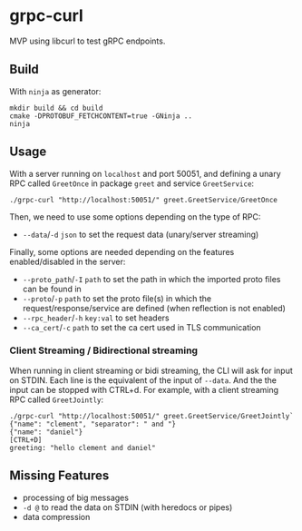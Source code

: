 # grpc-curl

MVP using libcurl to test gRPC endpoints.

## Build

With `ninja` as generator:

```shell
mkdir build && cd build
cmake -DPROTOBUF_FETCHCONTENT=true -GNinja ..
ninja
```

## Usage

With a server running on `localhost` and port 50051, and defining a unary RPC called `GreetOnce` in package `greet` and service `GreetService`:

`./grpc-curl "http://localhost:50051/" greet.GreetService/GreetOnce`

Then, we need to use some options depending on the type of RPC:

- `--data`/`-d` `json` to set the request data (unary/server streaming)

Finally, some options are needed depending on the features enabled/disabled in the server:

- `--proto_path`/`-I` `path` to set the path in which the imported proto files can be found in
- `--proto`/`-p` `path` to set the proto file(s) in which the request/response/service are defined (when reflection is not enabled)
- `--rpc_header`/`-h` `key:val` to set headers
- `--ca_cert`/`-c` `path` to set the ca cert used in TLS communication

### Client Streaming / Bidirectional streaming

When running in client streaming or bidi streaming, the CLI will ask for input on STDIN. Each line is the equivalent of the input of `--data`. And the the input can be stopped with CTRL+d. For example, with a client streaming RPC called `GreetJointly`:

```shell
./grpc-curl "http://localhost:50051/" greet.GreetService/GreetJointly`
{"name": "clement", "separator": " and "}
{"name": "daniel"}
[CTRL+D]
greeting: "hello clement and daniel"
```

## Missing Features

- processing of big messages
- `-d @` to read the data on STDIN (with heredocs or pipes)
- data compression
